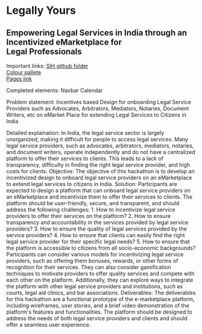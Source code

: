 # Legally Yours

## Empowering Legal Services in India through an Incentivized eMarketplace for Legal Professionals

Important links:
[SIH github folder](https://drive.google.com/drive/folders/1gYK8WAna6XD1UZ1aMHXXJwiwadVydco8) \
[Colour pallete](https://coolors.co/091540-7692ff-abd2fa-3d518c-1b2cc1) \
[Pages link](https://legally-yours.github.io/SIH-2023/)

Completed elements:
Navbar
Calendar

Problem statement:
Incentives based Design for onboarding Legal Service Providers such as Advocates, Arbitrators, Mediators, Notaries, Document Writers, etc on eMarket Place for extending Legal Services to Citizens in India

Detailed explaination:
In India, the legal service sector is largely unorganized, making it difficult for people to access legal services. Many legal service providers, such as advocates, arbitrators, mediators, notaries, and document writers, operate independently and do not have a centralized platform to offer their services to clients. This leads to a lack of transparency, difficulty in finding the right legal service provider, and high costs for clients. Objective: The objective of this hackathon is to develop an incentivized design to onboard legal service providers on an eMarketplace to extend legal services to citizens in India. Solution: Participants are expected to design a platform that can onboard legal service providers on an eMarketplace and incentivize them to offer their services to clients. The platform should be user-friendly, secure, and transparent, and should address the following challenges: 1. How to incentivize legal service providers to offer their services on the platform? 2. How to ensure transparency and accountability in the services provided by legal service providers? 3. How to ensure the quality of legal services provided by the service providers? 4. How to ensure that clients can easily find the right legal service provider for their specific legal needs? 5. How to ensure that the platform is accessible to citizens from all socio-economic backgrounds? Participants can consider various models for incentivizing legal service providers, such as offering them bonuses, rewards, or other forms of recognition for their services. They can also consider gamification techniques to motivate providers to offer quality services and compete with each other on the platform. Additionally, they can explore ways to integrate the platform with other legal service providers and institutions, such as courts, legal aid clinics, and bar associations. Deliverables: The deliverables for this hackathon are a functional prototype of the e-marketplace platform, including wireframes, user stories, and a brief video demonstration of the platform's features and functionalities. The platform should be designed to address the needs of both legal service providers and clients and should offer a seamless user experience.
